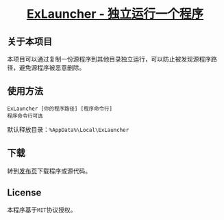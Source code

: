 <h1 align="center">
  <a href="https://github.com/cjhdevact/ExLauncher">ExLauncher - 独立运行一个程序</a>
</h1>

## 关于本项目

本项目可以通过复制一份源程序到其他目录独立运行，可以防止被发现源程序路径，避免源程序被恶意删除。

## 使用方法

```
ExLauncher [你的程序路径] [程序命令行]
程序命令行可选
```

默认释放目录：`%AppData%\Local\ExLauncher`

## 下载

转到[发布页](https://github.com/cjhdevact/ExLauncher/releases)下载程序或源代码。

## License

本程序基于`MIT`协议授权。